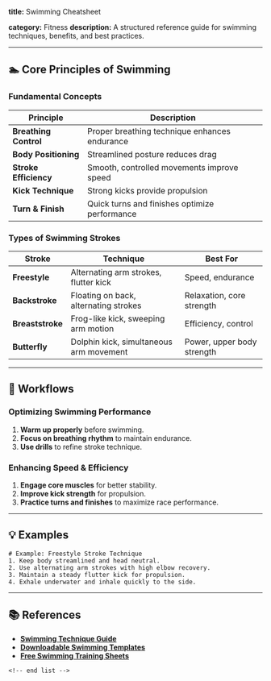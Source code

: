 **title:** Swimming Cheatsheet

**category:** Fitness
**description:** A structured reference guide for swimming techniques, benefits, and best practices.

---

## 🏊 **Core Principles of Swimming**

### **Fundamental Concepts**

| Principle                   | Description                                   |
| --------------------------- | --------------------------------------------- |
| **Breathing Control** | Proper breathing technique enhances endurance |
| **Body Positioning**  | Streamlined posture reduces drag              |
| **Stroke Efficiency** | Smooth, controlled movements improve speed    |
| **Kick Technique**    | Strong kicks provide propulsion               |
| **Turn & Finish**     | Quick turns and finishes optimize performance |

### **Types of Swimming Strokes**

| Stroke                 | Technique                               | Best For                   |
| ---------------------- | --------------------------------------- | -------------------------- |
| **Freestyle**    | Alternating arm strokes, flutter kick   | Speed, endurance           |
| **Backstroke**   | Floating on back, alternating strokes   | Relaxation, core strength  |
| **Breaststroke** | Frog-like kick, sweeping arm motion     | Efficiency, control        |
| **Butterfly**    | Dolphin kick, simultaneous arm movement | Power, upper body strength |

---

## 🔄 **Workflows**

### **Optimizing Swimming Performance**

1. **Warm up properly** before swimming.
2. **Focus on breathing rhythm** to maintain endurance.
3. **Use drills** to refine stroke technique.

### **Enhancing Speed & Efficiency**

1. **Engage core muscles** for better stability.
2. **Improve kick strength** for propulsion.
3. **Practice turns and finishes** to maximize race performance.

---

## 💡 **Examples**

```plaintext
# Example: Freestyle Stroke Technique
1. Keep body streamlined and head neutral.  
2. Use alternating arm strokes with high elbow recovery.  
3. Maintain a steady flutter kick for propulsion.  
4. Exhale underwater and inhale quickly to the side.  
```

---

## 📚 **References**

- **[Swimming Technique Guide](https://swimswam.com/swim-smarts-downloadable-teaching-aides/)**
- **[Downloadable Swimming Templates](https://www.swimsmarttoday.com/products/download-ables)**
- **[Free Swimming Training Sheets](https://slidesdocs.com/excel-sheets/swimming)**

```
<!-- end list -->
```
